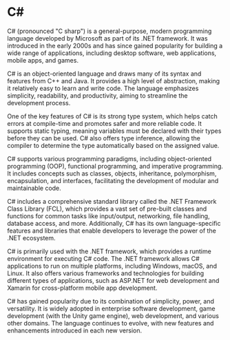 # C\#

C# (pronounced "C sharp") is a general-purpose, modern programming language developed by Microsoft as part of its .NET framework. It was introduced in the early 2000s and has since gained popularity for building a wide range of applications, including desktop software, web applications, mobile apps, and games.

C# is an object-oriented language and draws many of its syntax and features from C++ and Java. It provides a high level of abstraction, making it relatively easy to learn and write code. The language emphasizes simplicity, readability, and productivity, aiming to streamline the development process.

One of the key features of C# is its strong type system, which helps catch errors at compile-time and promotes safer and more reliable code. It supports static typing, meaning variables must be declared with their types before they can be used. C# also offers type inference, allowing the compiler to determine the type automatically based on the assigned value.

C# supports various programming paradigms, including object-oriented programming (OOP), functional programming, and imperative programming. It includes concepts such as classes, objects, inheritance, polymorphism, encapsulation, and interfaces, facilitating the development of modular and maintainable code.

C# includes a comprehensive standard library called the .NET Framework Class Library (FCL), which provides a vast set of pre-built classes and functions for common tasks like input/output, networking, file handling, database access, and more. Additionally, C# has its own language-specific features and libraries that enable developers to leverage the power of the .NET ecosystem.

C# is primarily used with the .NET framework, which provides a runtime environment for executing C# code. The .NET framework allows C# applications to run on multiple platforms, including Windows, macOS, and Linux. It also offers various frameworks and technologies for building different types of applications, such as ASP.NET for web development and Xamarin for cross-platform mobile app development.

C# has gained popularity due to its combination of simplicity, power, and versatility. It is widely adopted in enterprise software development, game development (with the Unity game engine), web development, and various other domains. The language continues to evolve, with new features and enhancements introduced in each new version.
